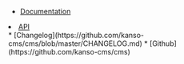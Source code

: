 <!-- _navbar.md -->
* [Documentation](/readme.md)
<li><a href="/api/5.0.0/index.html">API</a></li>
* [Changelog](https://github.com/kanso-cms/cms/blob/master/CHANGELOG.md)
* [Github](https://github.com/kanso-cms/cms)

